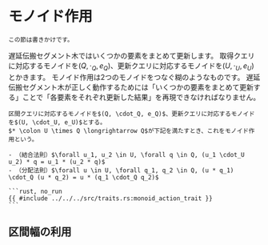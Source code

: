 # モノイド作用

```admonish warning
この節は書きかけです。
```

遅延伝搬セグメント木ではいくつかの要素をまとめて更新します。
取得クエリに対応するモノイドを$(Q, \cdot_Q, e_Q)$、更新クエリに対応するモノイドを$(U, \cdot_U, e_U)$とかきます。
モノイド作用は2つのモノイドをつなぐ糊のようなものです。
遅延伝搬セグメント木が正しく動作するためには「いくつかの要素をまとめて更新する」ことで「各要素をそれぞれ更新した結果」を再現できなければなりません。

```admonish note title="定義（モノイド作用）"
区間クエリに対応するモノイドを$(Q, \cdot_Q, e_Q)$、更新クエリに対応するモノイドを$(U, \cdot_U, e_U)$とする。
$* \colon U \times Q \longrightarrow Q$が下記を満たすとき、これをモノイド作用という。

- （結合法則）$\forall u_1, u_2 \in U, \forall q \in Q, (u_1 \cdot_U u_2) * q = u_1 * (u_2 * q)$
- （分配法則）$\forall u \in U, \forall q_1, q_2 \in Q, (u * q_1) \cdot_Q (u * q_2) = u * (q_1 \cdot_Q q_2)$
```

~~~admonish example title="実装例（モノイド作用）"
```rust, no_run
{{ #include ../../../src/traits.rs:monoid_action_trait }}
```
~~~

## 区間幅の利用
